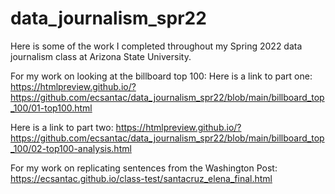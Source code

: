 # data_journalism_spr22
Here is some of the work I completed throughout my Spring 2022 data journalism class at Arizona State University.

For my work on looking at the billboard top 100:
Here is a link to part one: https://htmlpreview.github.io/?https://github.com/ecsantac/data_journalism_spr22/blob/main/billboard_top_100/01-top100.html

Here is a link to part two: https://htmlpreview.github.io/?https://github.com/ecsantac/data_journalism_spr22/blob/main/billboard_top_100/02-top100-analysis.html

For my work on replicating sentences from the Washington Post: https://ecsantac.github.io/class-test/santacruz_elena_final.html

